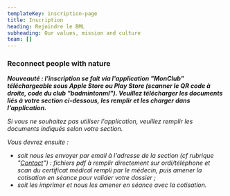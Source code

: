 ```yaml
---
templateKey: inscription-page
title: Inscription
heading: Rejoindre le BML
subheading: Our values, mission and culture
team: []
---
```

### Reconnect people with nature

***Nouveauté : l'inscription se fait via l'application "MonClub" téléchargeable sous Apple Store ou Play Store (scanner le QR code à droite, code du club "badmintonml"). Veuillez télécharger les documents liés à votre section ci-dessous, les remplir et les charger dans l'application.***

*Si vous ne souhaitez pas utiliser l'application, veuillez remplir les documents indiqués selon votre section.*

*Vous devrez ensuite :*

* *soit nous les envoyer par email à l'adresse de la section (cf rubrique "[Contact](https://sites.google.com/view/badml/contact?authuser=0)") : fichiers pdf à remplir directement sur ordi/téléphone et scan du certificat médical rempli par le médecin, puis amener la cotisation en séance pour valider votre dossier ;*
* *soit les imprimer et nous les amener en séance avec la cotisation.*
